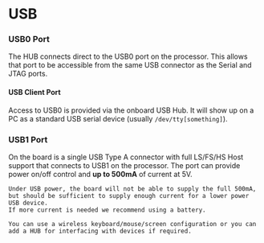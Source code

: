 # USB


### USB0 Port
The HUB connects direct to the USB0 port on the processor. This allows that port to be accessible from the same USB connector as the Serial and JTAG ports.

#### USB Client Port
Access to USB0 is provided via the onboard USB Hub. It will show up on a PC as a standard USB serial device (usually `/dev/tty[something]`).

### USB1 Port
On the board is a single USB Type A connector with full LS/FS/HS Host support that connects to USB1 on the processor. The port can provide power on/off control and **up to 500mA** of current at 5V.


```
Under USB power, the board will not be able to supply the full 500mA, but should be sufficient to supply enough current for a lower power USB device.
If more current is needed we recommend using a battery.

You can use a wireless keyboard/mouse/screen configuration or you can add a HUB for interfacing with devices if required.

```
